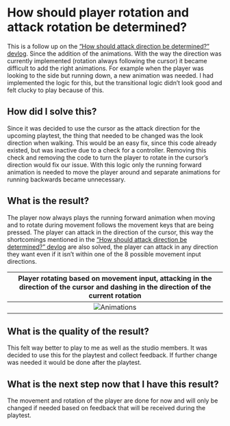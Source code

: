 #   How should player rotation and attack rotation be determined?
This is a follow up on the [“How should attack direction be determined?” devlog](./4.%20Basic%20Attack%20Direction.md). Since the addition of the animations. With the way the direction was currently implemented (rotation always following the cursor) it became difficult to add the right animations. For example when the player was looking to the side but running down, a new animation was needed. I had implemented the logic for this, but the transitional logic didn’t look good and felt clucky to play because of this.

## How did I solve this?
Since it was decided to use the cursor as the attack direction for the upcoming playtest, the thing that needed to be changed was the look direction when walking. This would be an easy fix, since this code already existed, but was inactive due to a check for a controller. Removing this check and removing the code to turn the player to rotate in the cursor’s direction would fix our issue. With this logic only the running forward animation is needed to move the player around and separate animations for running backwards became unnecessary. 

## What is the result?
The player now always plays the running forward animation when moving and to rotate during movement follows the movement keys that are being pressed. The player can attack in the direction of the cursor, this way the shortcomings mentioned in the [“How should attack direction be determined?” devlog](./4.%20Basic%20Attack%20Direction.md) are also solved, the player can attack in any direction they want even if it isn’t within one of the 8 possible movement input directions.

|Player rotating based on movement input, attacking in the direction of the cursor and dashing in the direction of the current rotation|
|:------------------------------------------------------------------------------------------------------------------------------------:|
|![Animations](https://github.com/Timsel1/S6-Portfolio/assets/90602424/1f92cf65-b5d3-4e42-b8d5-19b9c3939d44)|

## What is the quality of the result?
This felt way better to play to me as well as the studio members. It was decided to use this for the playtest and collect feedback. If further change was needed it would be done after the playtest.

## What is the next step now that I have this result?
The movement and rotation of the player are done for now and will only be changed if needed based on feedback that will be received during the playtest. 
